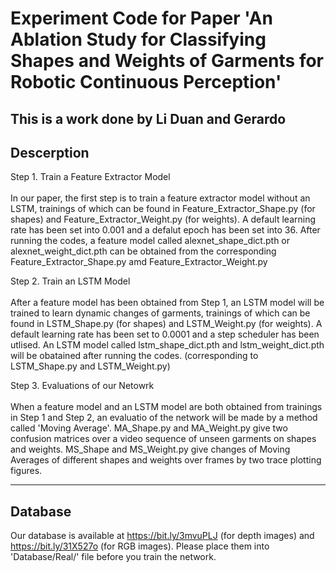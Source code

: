# Experiment Code for Paper 'An Ablation Study for Classifying Shapes and Weights of Garments for Robotic Continuous Perception'
This is a work done by Li Duan and Gerardo
-----------------------------------------------
## Descerption
Step 1. Train a Feature Extractor Model\
\
In our paper, the first step is to train a feature extractor model without an LSTM, trainings of which can be found in Feature_Extractor_Shape.py (for shapes) and Feature_Extractor_Weight.py (for weights). A default learning rate has been set into 0.001 and a defalut epoch has been set into 36. After running the codes, a feature model called alexnet_shape_dict.pth or alexnet_weight_dict.pth can be obtained from the corresponding Feature_Extractor_Shape.py amd Feature_Extractor_Weight.py

Step 2. Train an LSTM Model\
\
After a feature model has been obtained from Step 1, an LSTM model will be trained to learn dynamic changes of garments, trainings of which can be found in LSTM_Shape.py (for shapes) and LSTM_Weight.py (for weights). A default learning rate has been set to 0.0001 and a step scheduler has been utlised. An LSTM model called lstm_shape_dict.pth and lstm_weight_dict.pth will be obatained after running the codes. (corresponding to LSTM_Shape.py and LSTM_Weight.py)

Step 3. Evaluations of our Netowrk\
\
When a feature model and an LSTM model are both obtained from trainings in Step 1 and Step 2, an evaluatio of the network will be made by a method called 'Moving Average'. MA_Shape.py and MA_Weight.py give two confusion matrices over a video sequence of unseen garments on shapes and weights. MS_Shape and MS_Weight.py give changes of Moving Averages of different shapes and weights over frames by two trace plotting figures.

---------------------------------------------------
## Database
 Our database is available at https://bit.ly/3mvuPLJ (for depth images) and https://bit.ly/31X527o (for RGB images). Please place them into 'Database/Real/' file before you train the network.
